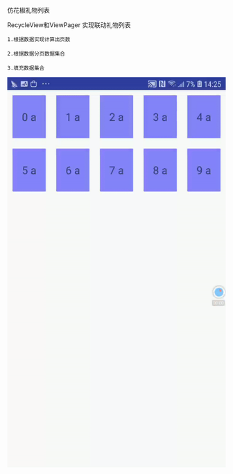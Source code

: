 仿花椒礼物列表

RecycleView和ViewPager 实现联动礼物列表

    1.根据数据实现计算出页数

    2.根据数据分页数据集合

    3.填充数据集合

![image](https://github.com/yangdong123/TestDemoProject/blob/master/app/src/main/res/anim/ezgif.com-video-to-gif.gif?raw=true)
